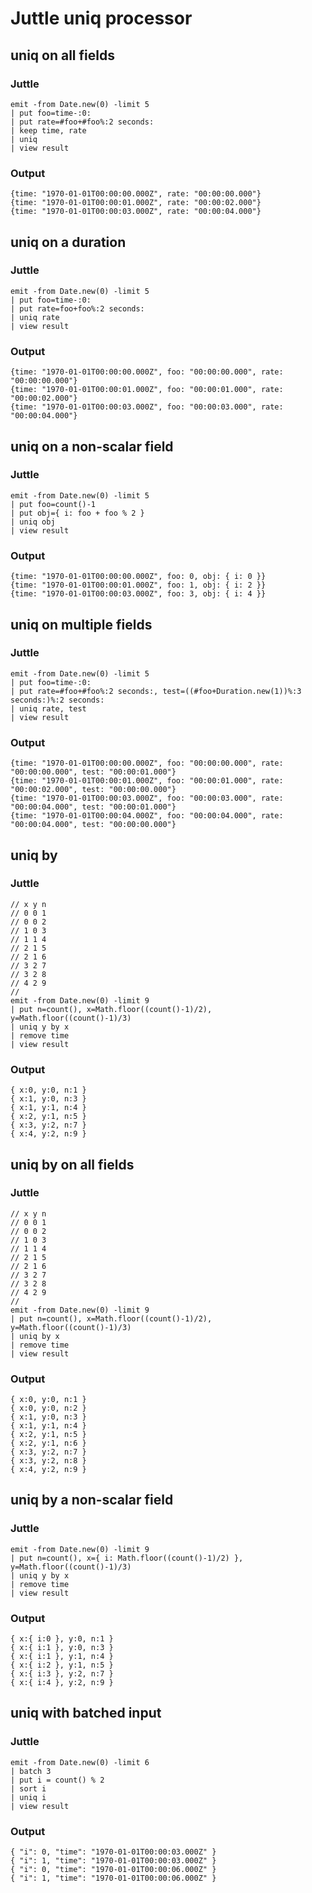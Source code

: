 # Juttle uniq processor

## uniq on all fields

### Juttle

    emit -from Date.new(0) -limit 5
    | put foo=time-:0:
    | put rate=#foo+#foo%:2 seconds:
    | keep time, rate
    | uniq
    | view result

### Output

    {time: "1970-01-01T00:00:00.000Z", rate: "00:00:00.000"}
    {time: "1970-01-01T00:00:01.000Z", rate: "00:00:02.000"}
    {time: "1970-01-01T00:00:03.000Z", rate: "00:00:04.000"}


## uniq on a duration

### Juttle
    emit -from Date.new(0) -limit 5
    | put foo=time-:0:
    | put rate=foo+foo%:2 seconds:
    | uniq rate
    | view result

### Output

    {time: "1970-01-01T00:00:00.000Z", foo: "00:00:00.000", rate: "00:00:00.000"}
    {time: "1970-01-01T00:00:01.000Z", foo: "00:00:01.000", rate: "00:00:02.000"}
    {time: "1970-01-01T00:00:03.000Z", foo: "00:00:03.000", rate: "00:00:04.000"}

## uniq on a non-scalar field

### Juttle
    emit -from Date.new(0) -limit 5
    | put foo=count()-1
    | put obj={ i: foo + foo % 2 }
    | uniq obj
    | view result

### Output

    {time: "1970-01-01T00:00:00.000Z", foo: 0, obj: { i: 0 }}
    {time: "1970-01-01T00:00:01.000Z", foo: 1, obj: { i: 2 }}
    {time: "1970-01-01T00:00:03.000Z", foo: 3, obj: { i: 4 }}

## uniq on multiple fields

### Juttle

    emit -from Date.new(0) -limit 5
    | put foo=time-:0:
    | put rate=#foo+#foo%:2 seconds:, test=((#foo+Duration.new(1))%:3 seconds:)%:2 seconds:
    | uniq rate, test
    | view result

### Output

    {time: "1970-01-01T00:00:00.000Z", foo: "00:00:00.000", rate: "00:00:00.000", test: "00:00:01.000"}
    {time: "1970-01-01T00:00:01.000Z", foo: "00:00:01.000", rate: "00:00:02.000", test: "00:00:00.000"}
    {time: "1970-01-01T00:00:03.000Z", foo: "00:00:03.000", rate: "00:00:04.000", test: "00:00:01.000"}
    {time: "1970-01-01T00:00:04.000Z", foo: "00:00:04.000", rate: "00:00:04.000", test: "00:00:00.000"}

## uniq by

### Juttle

    // x y n
    // 0 0 1
    // 0 0 2
    // 1 0 3
    // 1 1 4
    // 2 1 5
    // 2 1 6
    // 3 2 7
    // 3 2 8
    // 4 2 9
    //
    emit -from Date.new(0) -limit 9
    | put n=count(), x=Math.floor((count()-1)/2), y=Math.floor((count()-1)/3)
    | uniq y by x
    | remove time
    | view result

### Output
    { x:0, y:0, n:1 }
    { x:1, y:0, n:3 }
    { x:1, y:1, n:4 }
    { x:2, y:1, n:5 }
    { x:3, y:2, n:7 }
    { x:4, y:2, n:9 }

## uniq by on all fields

### Juttle

    // x y n
    // 0 0 1
    // 0 0 2
    // 1 0 3
    // 1 1 4
    // 2 1 5
    // 2 1 6
    // 3 2 7
    // 3 2 8
    // 4 2 9
    //
    emit -from Date.new(0) -limit 9
    | put n=count(), x=Math.floor((count()-1)/2), y=Math.floor((count()-1)/3)
    | uniq by x
    | remove time
    | view result

### Output

    { x:0, y:0, n:1 }
    { x:0, y:0, n:2 }
    { x:1, y:0, n:3 }
    { x:1, y:1, n:4 }
    { x:2, y:1, n:5 }
    { x:2, y:1, n:6 }
    { x:3, y:2, n:7 }
    { x:3, y:2, n:8 }
    { x:4, y:2, n:9 }

## uniq by a non-scalar field

### Juttle
    emit -from Date.new(0) -limit 9
    | put n=count(), x={ i: Math.floor((count()-1)/2) }, y=Math.floor((count()-1)/3)
    | uniq y by x
    | remove time
    | view result

### Output

    { x:{ i:0 }, y:0, n:1 }
    { x:{ i:1 }, y:0, n:3 }
    { x:{ i:1 }, y:1, n:4 }
    { x:{ i:2 }, y:1, n:5 }
    { x:{ i:3 }, y:2, n:7 }
    { x:{ i:4 }, y:2, n:9 }


## uniq with batched input

### Juttle

    emit -from Date.new(0) -limit 6
    | batch 3
    | put i = count() % 2
    | sort i
    | uniq i
    | view result

### Output

    { "i": 0, "time": "1970-01-01T00:00:03.000Z" }
    { "i": 1, "time": "1970-01-01T00:00:03.000Z" }
    { "i": 0, "time": "1970-01-01T00:00:06.000Z" }
    { "i": 1, "time": "1970-01-01T00:00:06.000Z" }
